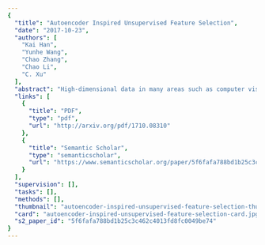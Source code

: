 ```yaml
---
{
  "title": "Autoencoder Inspired Unsupervised Feature Selection",
  "date": "2017-10-23",
  "authors": [
    "Kai Han",
    "Yunhe Wang",
    "Chao Zhang",
    "Chao Li",
    "C. Xu"
  ],
  "abstract": "High-dimensional data in many areas such as computer vision and machine learning tasks brings in computational and analytical difficulty. Feature selection which selects a subset from observed features is a widely used approach for improving performance and effectiveness of machine learning models with high-dimensional data. In this paper, we propose a novel AutoEncoder Feature Selector (AEFS) for unsupervised feature selection which combines autoencoder regression and group lasso tasks. Compared to traditional feature selection methods, AEFS can select the most important features by excavating both linear and nonlinear information among features, which is more flexible than the conventional self-representation method for unsupervised feature selection with only linear assumptions. Experimental results on benchmark dataset show that the proposed method is superior to the state-of-the-art method.",
  "links": [
    {
      "title": "PDF",
      "type": "pdf",
      "url": "http://arxiv.org/pdf/1710.08310"
    },
    {
      "title": "Semantic Scholar",
      "type": "semanticscholar",
      "url": "https://www.semanticscholar.org/paper/5f6fafa788bd1b25c3c462c4013fd8fc0049be74"
    }
  ],
  "supervision": [],
  "tasks": [],
  "methods": [],
  "thumbnail": "autoencoder-inspired-unsupervised-feature-selection-thumb.jpg",
  "card": "autoencoder-inspired-unsupervised-feature-selection-card.jpg",
  "s2_paper_id": "5f6fafa788bd1b25c3c462c4013fd8fc0049be74"
}
---
```


